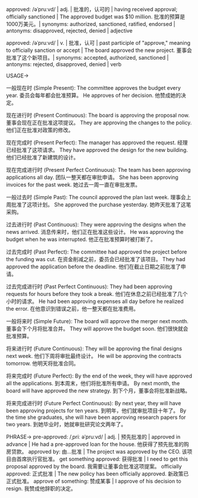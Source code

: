 approved: /əˈpruːvd/ | adj. | 批准的，认可的 | having received approval; officially sanctioned | The approved budget was $10 million.  批准的预算是1000万美元。| synonyms: authorized, sanctioned, ratified, endorsed | antonyms: disapproved, rejected, denied | adjective

approved: /əˈpruːvd/ | v. | 批准，认可 | past participle of "approve," meaning to officially sanction or accept | The board approved the new project. 董事会批准了这个新项目。| synonyms: accepted, authorized, sanctioned | antonyms: rejected, disapproved, denied | verb


USAGE->

一般现在时 (Simple Present):
The committee approves the budget every year. 委员会每年都会批准预算。
He approves of her decision. 他赞成她的决定。

现在进行时 (Present Continuous):
The board is approving the proposal now. 董事会现在正在批准这项提议。
They are approving the changes to the policy. 他们正在批准对政策的修改。

现在完成时 (Present Perfect):
The manager has approved the request. 经理已经批准了这项请求。
They have approved the design for the new building.  他们已经批准了新建筑的设计。

现在完成进行时 (Present Perfect Continuous):
The team has been approving applications all day.  团队一整天都在审批申请。
She has been approving invoices for the past week. 她过去一周一直在审批发票。

一般过去时 (Simple Past):
The council approved the plan last week. 理事会上周批准了这项计划。
She approved the purchase yesterday. 她昨天批准了这笔采购。

过去进行时 (Past Continuous):
They were approving the designs when the news arrived.  消息传来时，他们正在批准这些设计。
He was approving the budget when he was interrupted.  他正在批准预算时被打断了。

过去完成时 (Past Perfect):
The committee had approved the project before the funding was cut.  在资金削减之前，委员会已经批准了该项目。
They had approved the application before the deadline.  他们在截止日期之前批准了申请。

过去完成进行时 (Past Perfect Continuous):
They had been approving requests for hours before they took a break.  他们在休息之前已经批准了几个小时的请求。
He had been approving expenses all day before he realized the error.  在他意识到错误之前，他一整天都在批准费用。

一般将来时 (Simple Future):
The board will approve the merger next month. 董事会下个月将批准合并。
They will approve the budget soon.  他们很快就会批准预算。

将来进行时 (Future Continuous):
They will be approving the final designs next week.  他们下周将审批最终设计。
He will be approving the contracts tomorrow. 他明天将批准合同。

将来完成时 (Future Perfect):
By the end of the week, they will have approved all the applications.  到本周末，他们将批准所有申请。
By next month, the board will have approved the new strategy.  到下个月，董事会将批准新战略。


将来完成进行时 (Future Perfect Continuous):
By next year, they will have been approving projects for ten years. 到明年，他们就审批项目十年了。
By the time she graduates, she will have been approving research papers for two years. 到她毕业时，她就审批研究论文两年了。


PHRASE->
pre-approved: /ˌpriː əˈpruːvd/ | adj. | 预先批准的 | approved in advance | He had a pre-approved loan for the house. 他获得了预先批准的购房贷款。
approved by: 由...批准 | The project was approved by the CEO.  该项目由首席执行官批准。
get something approved: 获得批准 | I need to get this proposal approved by the board. 我需要让董事会批准这项提案。
officially approved: 正式批准 | The new policy has been officially approved. 新政策已正式批准。
approve of something: 赞成某事 | I approve of his decision to resign. 我赞成他辞职的决定。
